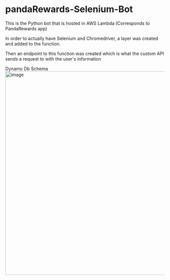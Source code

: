 # pandaRewards-Selenium-Bot
This is the Python bot that is hosted in AWS Lambda (Corresponds to PandaRewards app)

In order to actually have Selenium and Chromedriver, a layer was created and added to the function. 

Then an endpoint to this function was created which is what the custom API sends a request to with the user's information

Dynamo Db Schema
<img width="646" alt="image" src="https://github.com/southwatertribe/pandaRewards-Selenium-Bot/assets/94877162/e02aabfd-bc13-4425-be93-04c375fa2761">

